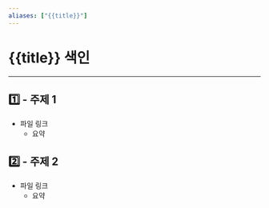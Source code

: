 ```yaml
---
aliases: ["{{title}}"]
---
```


# {{title}} 색인
---
## 1️⃣ - 주제 1
- 파일 링크
	- 요약

## 2️⃣ - 주제 2
- 파일 링크
	- 요약